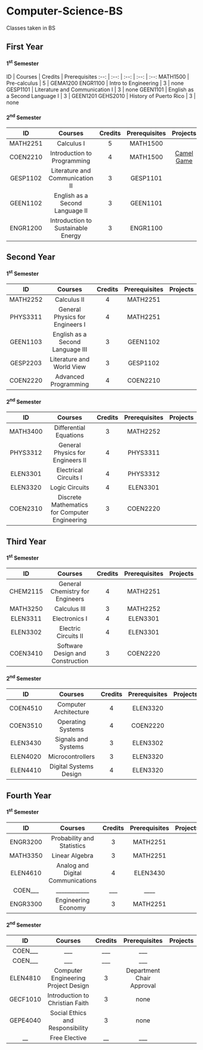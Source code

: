 # Computer-Science-BS
Classes taken in BS

## First Year

#### 1<sup>st</sup> Semester
ID | Courses | Credits | Prerequisites
:--: | :--: | :--: | :--: | :--:
MATH1500 | Pre-calculus | 5 | GEMA1200
ENGR1100 | Intro to Engineering | 3 | none
GESP1101 | Literature and Communication I | 3 | none
GEEN1101 | English as a Second Language I | 3 | GEEN1201
GEHS2010 | History of Puerto Rico | 3 | none

#### 2<sup>nd</sup> Semester
ID | Courses | Credits | Prerequisites | Projects
:--: | :--: | :--: | :--: | :--:
MATH2251 | Calculus I | 5 | MATH1500 |
COEN2210 | Introduction to Programming | 4 | MATH1500 | [Camel Game](https://github.com/gadr1on/Camel-Game)
GESP1102 | Literature and Communication II | 3 | GESP1101 |
GEEN1102 | English as a Second Language II | 3 | GEEN1101 |
ENGR1200 | Introduction to Sustainable Energy | 3 | ENGR1100 |

## Second Year

#### 1<sup>st</sup> Semester
ID | Courses | Credits | Prerequisites | Projects
:--: | :--: | :--: | :--: | :--:
MATH2252 | Calculus II | 4 | MATH2251 |
PHYS3311 | General Physics for Engineers I | 4 | MATH2251 |
|GEEN1103 | English as a Second Language III | 3 | GEEN1102 |
GESP2203 | Literature and World View | 3 | GESP1102 |
COEN2220 | Advanced Programming | 4 | COEN2210 |

#### 2<sup>nd</sup> Semester
ID | Courses | Credits | Prerequisites | Projects
:--: | :--: | :--: | :--: | :--:
MATH3400 | Differential Equations | 3 | MATH2252 |
PHYS3312 | General Physics for Engineers II | 4 | PHYS3311 |
ELEN3301 | Electrical Circuits I | 4 | PHYS3312 |
ELEN3320 | Logic Circuits | 4 | ELEN3301 |
COEN2310 | Discrete Mathematics for Computer Engineering | 3 | COEN2220 |

## Third Year

#### 1<sup>st</sup> Semester
ID | Courses | Credits | Prerequisites | Projects
:--: | :--: | :--: | :--: | :--:
CHEM2115 | General Chemistry for Engineers | 4 | MATH2251 |
MATH3250 | Calculus III | 3 | MATH2252 |
ELEN3311 | Electronics I | 4 | ELEN3301 |
ELEN3302 | Electric Circuits II | 4 | ELEN3301 |
COEN3410 | Software Design and Construction | 3 | COEN2220 |

#### 2<sup>nd</sup> Semester
ID | Courses | Credits | Prerequisites | Projects
:--: | :--: | :--: | :--: | :--:
COEN4510 | Computer Architecture | 4 | ELEN3320 |
COEN3510 | Operating Systems | 4 | COEN2220 |
ELEN3430 | Signals and Systems | 3 | ELEN3302 |
ELEN4020 | Microcontrollers | 3 | ELEN3320 |
ELEN4410 | Digital Systems Design | 4 | ELEN3320 |

## Fourth Year

#### 1<sup>st</sup> Semester
ID | Courses | Credits | Prerequisites | Projects
:--: | :--: | :--: | :--: | :--:
ENGR3200 | Probability and Statistics | 3 | MATH2251 |
MATH3350 | Linear Algebra | 3 | MATH2251 |
ELEN4610 | Analog and Digital Communications | 4 | ELEN3430 |
COEN___ | ____________ | ___ | ____ |
ENGR3300 | Engineering Economy | 3 | MATH2251 |

#### 2<sup>nd</sup> Semester
ID | Courses | Credits | Prerequisites | Projects
:--: | :--: | :--: | :--: | :--:
COEN___ | ___ | ___ | ___ |
COEN___ | ___ | ___ | ___ |
ELEN4810 | Computer Engineering Project Design | 3 | Department Chair Approval |
GECF1010 | Introduction to Christian Faith | 3 | none |
GEPE4040 | Social Ethics and Responsibility | 3 | none |
__ | Free Elective | __ | ___ |
